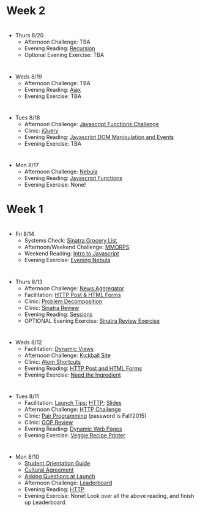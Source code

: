 # Week 2

#
* Thurs 8/20
  - Afternoon Challenge: TBA
  - Evening Reading: [Recursion](https://learn.launchacademy.com/lessons/recursion)
  - Optional Evening Exercise: TBA

#
* Weds 8/19
  - Afternoon Challenge: TBA
  - Evening Reading: [Ajax](https://learn.launchacademy.com/lessons/ajax)
  - Evening Exercise: TBA

#
* Tues 8/18
  - Afternoon Challenge: [Javascript Functions Challenge](https://learn.launchacademy.com/lessons/js-functions-challenge)
  - Clinic: [jQuery](https://github.com/mlg-/space-tacos)
  - Evening Reading: [Javascript DOM Manipulation and Events](https://learn.launchacademy.com/lessons/javascript-dom-and-events)
  - Evening Exercise: TBA

#
* Mon 8/17
  - Afternoon Challenge: [Nebula](https://learn.launchacademy.com/lessons/nebula)
  - Evening Reading: [Javascript Functions](https://learn.launchacademy.com/lessons/javascript-functions-basics)
  - Evening Exercise: None!

# Week 1

#
* Fri 8/14
  - Systems Check: [Sinatra Grocery List](https://learn.launchacademy.com/lessons/grocery-list-sinatra)
  - Afternoon/Weekend Challenge: [MMORPS](https://learn.launchacademy.com/lessons/mmorps)
  - Weekend Reading: [Intro to Javascript](https://learn.launchacademy.com/lessons/intro-to-javascript)
  - Evening Exercise: [Evening Nebula](https://learn.launchacademy.com/lessons/evening-nebula)

#
* Thurs 8/13
  - Afternoon Challenge: [News Aggregator](https://learn.launchacademy.com/lessons/news-aggregator)
  - Facilitation: [HTTP Post & HTML Forms](https://vimeo.com/launchacademy/review/136216959/1e64c2d172)
  - Clinic: [Problem Decomposition](https://gist.github.com/alxjrvs/94920198aebb6f16f650#file-leaderboard-rb)
  - Clinic: [Sinatra Review](https://github.com/LaunchAcademy/url-shortener-sinatra)
  - Evening Reading: [Sessions](https://learn.launchacademy.com/lessons/sessions)
  - OPTIONAL Evening Exercise: [Sinatra Review Exercise](https://gist.github.com/davidrf/125aa2406c0bc3bc1149)

#
* Weds 8/12
  - Facilitation: [Dynamic Views](https://vimeo.com/136113671)
  - Afternoon Challenge: [Kickball Site](https://learn.launchacademy.com/lessons/kickball-site)
  - Clinic: [Atom Shortcuts](https://gist.github.com/cmkoller/23e9fc98484d12824736)
  - Evening Reading: [HTTP Post and HTML Forms](https://learn.launchacademy.com/lessons/http-post-and-html-forms)
  - Evening Exercise: [Need the Ingredient](https://learn.launchacademy.com/lessons/evening-need-the-ingredients)

#
* Tues 8/11
  - Facilitation: [Launch Tips](https://vimeo.com/135984101); [HTTP](https://vimeo.com/135984954); [Slides](https://github.com/radavis/slides)
  - Afternoon Challenge: [HTTP Challenge](https://learn.launchacademy.com/lessons/http-challenge)
  - Clinic: [Pair Programming](https://vimeo.com/136015628) (password is Fall!2015)
  - Clinic: [OOP Review](https://docs.google.com/presentation/d/1_UGEnn0rl7-supnApNLpTzcJtuRfxTPzJpFfikl0q2E/edit?usp=sharing)
  - Evening Reading: [Dynamic Web Pages](https://learn.launchacademy.com/lessons/dynamic-web-pages)
  - Evening Exercise: [Veggie Recipe Printer](https://learn.launchacademy.com/lessons/evening-veggie-recipe-printer)

#
* Mon 8/10
  - [Student Orientation Guide](https://learn.launchacademy.com/lessons/student-orientation-guide)
  - [Cultural Agreement](https://learn.launchacademy.com/lessons/cultural-agreement)
  - [Asking Questions at Launch](https://learn.launchacademy.com/lessons/asking-questions-at-launch)
  - Afternoon Challenge: [Leaderboard](https://learn.launchacademy.com/lessons/leaderboard)
  - Evening Reading: [HTTP](https://learn.launchacademy.com/lessons/http)
  - Evening Exercise: None! Look over all the above reading, and finish up Leaderboard.
